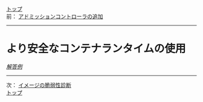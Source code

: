 [トップ](../README.md)  
前： [アドミッションコントローラの追加](addmissioncontroller.md)  

---

# より安全なコンテナランタイムの使用

[*解答例*](../ans/runtimeclass.md)  

---

次： [イメージの脆弱性診断](image-scan.md)  
[トップ](../README.md)  
